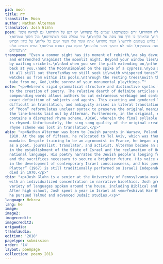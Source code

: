 ```yaml
---
pid: moon
title: ירח
transtitle: Moon
author: Nathan Alterman
translator: Josh Glahn
poem: "גם למראה נושן \nיש רגע של הולדת \nשמיים בלי ציפור \nזרים ומבוצרים \nבלילה הסהור
  \nמול חלונך עומדת \nעיר טבולה בבכי הצרצרים \n\nובראותך כי דרך עוד צופה אל הלך \nוהירח
  על כידון הברוש \nאתה אומר אלי העוד ישנם כל אלה \nהעוד מותר \nבלחש בשלומם לדרוש \n\nמאגמיהם
  המים ניבטים אלינו \nשוקט העץ באודם עגילים \nולעד לא תיעקר ממני אלוהינו \nתוגת צעצועיך
  הגדולים\n"
transpoem: "Even a common sight has its moment of rebirth,\na sky devoid of birds,\nalien
  and entrenched \nagainst the moonlit night. Beyond your window lies\na city drowned
  by wailing crickets.\n\nAnd when you see the path extending on,\nthe road stares
  back at you,\nand the Moon\nimpaled on the spike of a cypress,\nyou ask “God, is
  it all still out there?\nMay we still seek it\nwith whispered tones?”\n\nThe water
  watches us from within its pools,\nthrough the resting trees\nwith their rouge blossoms.\n“Never
  take from me, God,\nthe sorrow of your monumental playthings.”"
note: "<p>Hebrew’s rigid grammatical structure and distinctive syntax lends itself
  to the creation of poetry. The relative dearth of definite articles and ease in
  compounding words allows authors to cut extraneous verbiage and contributes to the
  exact definition of subjects and agents. This exacting and gendered language proves
  difficult in translation, and ambiguity arises in literal translation. This rendition
  of “Moon” reformulates unclear syntax to preserve the original meaning while maintaining
  the line-breaks laid out by Alterman. Furthermore, in the original, each stanza
  contains a disrupted rhyme scheme, ABCAC, wherein the final syllable of each line
  is rhymed. Unfortunately, the sing-song quality of the original created by this
  rhyme scheme was lost in translation.</p>"
abio: "<p>Nathan Alterman was born to Jewish parents in Warsaw, Poland, in August
  1910. At the age of fifteen, he relocated to Tel Aviv, which was then under British
  mandate. Despite training to be an agronomist in France, he began a promising career
  as a poet, journalist, translator, and activist. Alterman became an active participant
  in the establishment of the State of Israel and the reclamation of Hebrew as its
  national language. His poetry narrates the Jewish people’s longing for a homeland
  and the sacrifices necessary to secure a brighter future. His voice was highly influential
  in the development of contemporary Israel consciousness, and his poem “The Silver
  Platter” (1967) is still traditionally performed on Israeli Independence Day. Alterman
  died in 1970.</p>"
tbio: "<p>Josh Glahn is a senior at the University of Pennsylvania majoring in English
  with an individualized concentration in narrative bioethics. Josh grew up with a
  variety of languages spoken around the house, including Biblical and Modern Hebrew.
  After high school, Josh spent a year in Israel at <em>Yeshivat Har Etzion</em> where
  he pursued Talmud and advanced Judaic studies.</p>"
language: Hebrew
lang: he
image:
image2:
imagecredit:
imagecredit2:
origaudio:
translaudio:
edition: '2018'
pagetype: submission
order: '14'
layout: poempage
collection: poems_2018
---
```

